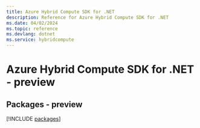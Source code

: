 ```yaml
---
title: Azure Hybrid Compute SDK for .NET
description: Reference for Azure Hybrid Compute SDK for .NET
ms.date: 04/02/2024
ms.topic: reference
ms.devlang: dotnet
ms.service: hybridcompute
---
```

# Azure Hybrid Compute SDK for .NET - preview
## Packages - preview
[!INCLUDE [packages](hybrid-compute-index.md)]